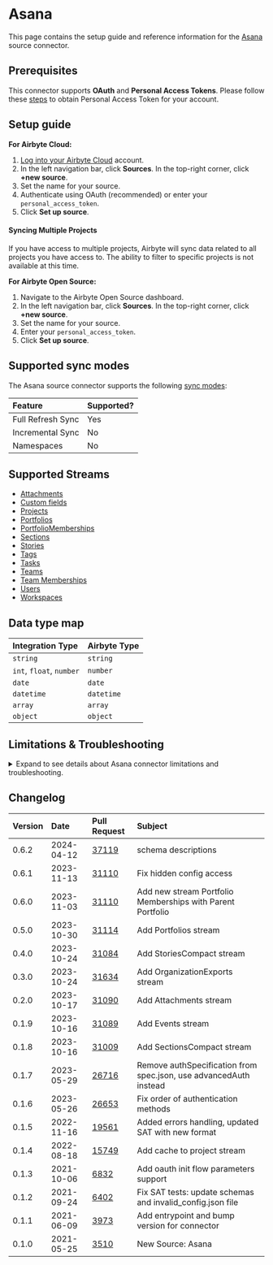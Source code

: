 # Asana

<HideInUI>

This page contains the setup guide and reference information for the [Asana](https://www.asana.com) source connector.

</HideInUI>

## Prerequisites

This connector supports **OAuth** and **Personal Access Tokens**. Please follow these [steps](https://developers.asana.com/docs/personal-access-token) to obtain Personal Access Token for your account.

## Setup guide

<!-- env:cloud -->

**For Airbyte Cloud:**

1. [Log into your Airbyte Cloud](https://cloud.airbyte.com/workspaces) account.
2. In the left navigation bar, click **Sources**. In the top-right corner, click **+new source**.
3. Set the name for your source.
4. Authenticate using OAuth (recommended) or enter your `personal_access_token`.
5. Click **Set up source**.

#### Syncing Multiple Projects
If you have access to multiple projects, Airbyte will sync data related to all projects you have access to. The ability to filter to specific projects is not available at this time.

<!-- /env:cloud -->

<!-- env:oss -->

**For Airbyte Open Source:**

1. Navigate to the Airbyte Open Source dashboard.
2. In the left navigation bar, click **Sources**. In the top-right corner, click **+new source**.
3. Set the name for your source.
4. Enter your `personal_access_token`.
5. Click **Set up source**.

<!-- /env:oss -->

<HideInUI>

## Supported sync modes

The Asana source connector supports the following [sync modes](https://docs.airbyte.com/cloud/core-concepts#connection-sync-modes):

| Feature           | Supported? |
| :---------------- | :--------- |
| Full Refresh Sync | Yes        |
| Incremental Sync  | No         |
| Namespaces        | No         |

## Supported Streams
- [Attachments](https://developers.asana.com/docs/attachments)
- [Custom fields](https://developers.asana.com/docs/custom-fields)
- [Projects](https://developers.asana.com/docs/projects)
- [Portfolios](https://developers.asana.com/docs/portfolios)
- [PortfolioMemberships](https://developers.asana.com/reference/portfolio-memberships)
- [Sections](https://developers.asana.com/docs/sections)
- [Stories](https://developers.asana.com/docs/stories)
- [Tags](https://developers.asana.com/docs/tags)
- [Tasks](https://developers.asana.com/docs/tasks)
- [Teams](https://developers.asana.com/docs/teams)
- [Team Memberships](https://developers.asana.com/docs/team-memberships)
- [Users](https://developers.asana.com/docs/users)
- [Workspaces](https://developers.asana.com/docs/workspaces)

## Data type map

| Integration Type         | Airbyte Type |
| :----------------------- | :----------- |
| `string`                 | `string`     |
| `int`, `float`, `number` | `number`     |
| `date`                   | `date`       |
| `datetime`               | `datetime`   |
| `array`                  | `array`      |
| `object`                 | `object`     |

## Limitations & Troubleshooting

<details>
<summary>
Expand to see details about Asana connector limitations and troubleshooting.
</summary>

### Connector limitations

#### Rate limiting

The connector is restricted by [Asana rate limits](https://developers.asana.com/docs/rate-limits).

### Troubleshooting

* If you encounter access errors while using **OAuth** authentication, please make sure you've followed this [Asana Article](https://developers.asana.com/docs/oauth).
* Check out common troubleshooting issues for the Asana source connector on our Airbyte Forum [here](https://github.com/airbytehq/airbyte/discussions).

</details>

## Changelog

| Version | Date       | Pull Request                                             | Subject                                                           |
| :------ | :--------- | :------------------------------------------------------- | :---------------------------------------------------------------- |
| 0.6.2 | 2024-04-12 | [37119](https://github.com/airbytehq/airbyte/pull/37119) | schema descriptions |
| 0.6.1   | 2023-11-13 | [31110](https://github.com/airbytehq/airbyte/pull/31110) | Fix hidden config access |
| 0.6.0   | 2023-11-03 | [31110](https://github.com/airbytehq/airbyte/pull/31110) | Add new stream Portfolio Memberships with Parent Portfolio        |
| 0.5.0   | 2023-10-30 | [31114](https://github.com/airbytehq/airbyte/pull/31114) | Add Portfolios stream |
| 0.4.0   | 2023-10-24 | [31084](https://github.com/airbytehq/airbyte/pull/31084) | Add StoriesCompact stream                                         |
| 0.3.0   | 2023-10-24 | [31634](https://github.com/airbytehq/airbyte/pull/31634) | Add OrganizationExports stream                                    |
| 0.2.0   | 2023-10-17 | [31090](https://github.com/airbytehq/airbyte/pull/31090) | Add Attachments stream                                            |
| 0.1.9   | 2023-10-16 | [31089](https://github.com/airbytehq/airbyte/pull/31089) | Add Events stream                                                 |
| 0.1.8   | 2023-10-16 | [31009](https://github.com/airbytehq/airbyte/pull/31009) | Add SectionsCompact stream                                        |
| 0.1.7   | 2023-05-29 | [26716](https://github.com/airbytehq/airbyte/pull/26716) | Remove authSpecification from spec.json, use advancedAuth instead |
| 0.1.6   | 2023-05-26 | [26653](https://github.com/airbytehq/airbyte/pull/26653) | Fix order of authentication methods                               |
| 0.1.5   | 2022-11-16 | [19561](https://github.com/airbytehq/airbyte/pull/19561) | Added errors handling, updated SAT with new format                |
| 0.1.4   | 2022-08-18 | [15749](https://github.com/airbytehq/airbyte/pull/15749) | Add cache to project stream                                       |
| 0.1.3   | 2021-10-06 | [6832](https://github.com/airbytehq/airbyte/pull/6832)   | Add oauth init flow parameters support                            |
| 0.1.2   | 2021-09-24 | [6402](https://github.com/airbytehq/airbyte/pull/6402)   | Fix SAT tests: update schemas and invalid_config.json file        |
| 0.1.1   | 2021-06-09 | [3973](https://github.com/airbytehq/airbyte/pull/3973)   | Add entrypoint and bump version for connector                     |
| 0.1.0   | 2021-05-25 | [3510](https://github.com/airbytehq/airbyte/pull/3510)   | New Source: Asana                                                 |

</HideInUI>